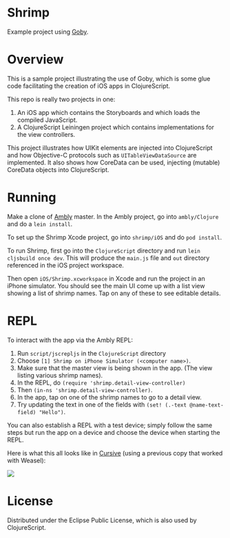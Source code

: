 Shrimp
======

Example project using [Goby](https://github.com/mfikes/goby).

Overview
========

This is a sample project illustrating the use of Goby, which is some glue code facilitating the creation of iOS apps in ClojureScript.

This repo is really two projects in one:

1. An iOS app which contains the Storyboards and which loads the compiled JavaScript.
2. A ClojureScript Leiningen project which contains implementations for the view controllers.

This project illustrates how UIKit elements are injected into ClojureScript and how Objective-C protocols such as `UITableViewDataSource` are implemented. It also shows how CoreData can be used, injecting (mutable) CoreData objects into ClojureScript.

Running
=======

Make a clone of [Ambly](https://github.com/omcljs/ambly) master. In the Ambly project, go into `ambly/Clojure` and do a `lein install`.

To set up the Shrimp Xcode project, go into `shrimp/iOS` and do `pod install`.

To run Shrimp, first go into the `ClojureScript` directory and run `lein cljsbuild once dev`. This will produce the `main.js` file and `out` directory referenced in the iOS project workspace.

Then open `iOS/Shrimp.xcworkspace` in Xcode and run the project in an iPhone simulator. You should see the main UI come up with a list view showing a list of shrimp names. Tap on any of these to see editable details.

REPL
====

To interact with the app via the Ambly REPL:

1. Run `script/jscrepljs` in the `ClojureScript` directory
2. Choose `[1] Shrimp on iPhone Simulator (<computer name>)`.
3. Make sure that the master view is being shown in the app. (The view listing various shrimp names).
4. In the REPL, do `(require 'shrimp.detail-view-controller)`
5. Then `(in-ns 'shrimp.detail-view-controller)`.
6. In the app, tap on one of the shrimp names to go to a detail view.
6. Try updating the text in one of the fields with `(set! (.-text @name-text-field) "Hello")`.

You can also establish a REPL with a test device; simply follow the same steps but run the app on a device and choose the device when starting the REPL.

Here is what this all looks like in [Cursive](https://cursiveclojure.com) (using a previous copy that worked with Weasel):

![](https://raw.githubusercontent.com/mfikes/shrimp/master/devenv.png)

License
=======

Distributed under the Eclipse Public License, which is also used by ClojureScript.
